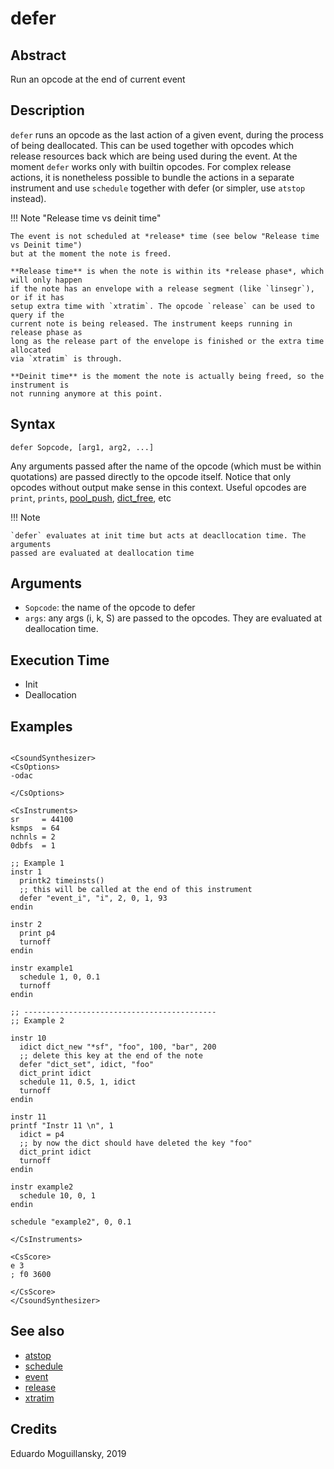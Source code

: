 # defer

## Abstract

Run an opcode at the end of current event

## Description


`defer` runs an opcode as the last action of a given event, during the process
of being deallocated. This can be used together with opcodes which release
resources back which are being used during the event. At the moment `defer`
works only with builtin opcodes. For complex release actions, it is nonetheless
possible to bundle the actions in a separate instrument and use `schedule`
together with defer (or simpler, use `atstop` instead).

!!! Note "Release time vs deinit time"

    The event is not scheduled at *release* time (see below "Release time vs Deinit time")
    but at the moment the note is freed.

    **Release time** is when the note is within its *release phase*, which will only happen
    if the note has an envelope with a release segment (like `linsegr`), or if it has
    setup extra time with `xtratim`. The opcode `release` can be used to query if the
    current note is being released. The instrument keeps running in release phase as
    long as the release part of the envelope is finished or the extra time allocated
    via `xtratim` is through.

    **Deinit time** is the moment the note is actually being freed, so the instrument is
    not running anymore at this point.

## Syntax

    defer Sopcode, [arg1, arg2, ...]

Any arguments passed after the name of the opcode (which must be within
quotations) are passed directly to the opcode itself. Notice that only opcodes
without output make sense in this context. Useful opcodes are `print`, `prints`,
[pool_push](pool_push.md), [dict_free](dict_free.md), etc


!!! Note

    `defer` evaluates at init time but acts at deacllocation time. The arguments
    passed are evaluated at deallocation time

## Arguments

* `Sopcode`: the name of the opcode to defer
* `args`: any args (i, k, S) are passed to the opcodes. They are evaluated at
  deallocation time.


## Execution Time

* Init
* Deallocation

## Examples

```csound 

<CsoundSynthesizer>
<CsOptions>
-odac           

</CsOptions>

<CsInstruments>
sr     = 44100
ksmps  = 64
nchnls = 2
0dbfs  = 1

;; Example 1
instr 1
  printk2 timeinsts()
  ;; this will be called at the end of this instrument
  defer "event_i", "i", 2, 0, 1, 93
endin

instr 2
  print p4
  turnoff
endin

instr example1
  schedule 1, 0, 0.1
  turnoff
endin

;; -------------------------------------------
;; Example 2

instr 10
  idict dict_new "*sf", "foo", 100, "bar", 200
  ;; delete this key at the end of the note
  defer "dict_set", idict, "foo"
  dict_print idict
  schedule 11, 0.5, 1, idict
  turnoff
endin 

instr 11
printf "Instr 11 \n", 1
  idict = p4
  ;; by now the dict should have deleted the key "foo"
  dict_print idict
  turnoff
endin

instr example2
  schedule 10, 0, 1
endin

schedule "example2", 0, 0.1

</CsInstruments>

<CsScore>
e 3
; f0 3600

</CsScore>
</CsoundSynthesizer>

```


## See also

* [atstop](atstop.md)
* [schedule](http://www.csounds.com/manual/html/schedule.html)
* [event](http://www.csounds.com/manual/html/event.html)
* [release](http://www.csounds.com/manual/html/release.html)
* [xtratim](http://www.csounds.com/manual/html/xtratim.html)

## Credits

Eduardo Moguillansky, 2019
